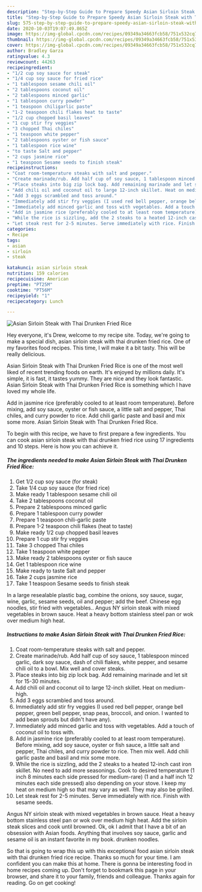 ```yaml
---
description: "Step-by-Step Guide to Prepare Speedy Asian Sirloin Steak with Thai Drunken Fried Rice"
title: "Step-by-Step Guide to Prepare Speedy Asian Sirloin Steak with Thai Drunken Fried Rice"
slug: 575-step-by-step-guide-to-prepare-speedy-asian-sirloin-steak-with-thai-drunken-fried-rice
date: 2020-10-03T19:07:49.865Z
image: https://img-global.cpcdn.com/recipes/09349a34663fcb58/751x532cq70/asian-sirloin-steak-with-thai-drunken-fried-rice-recipe-main-photo.jpg
thumbnail: https://img-global.cpcdn.com/recipes/09349a34663fcb58/751x532cq70/asian-sirloin-steak-with-thai-drunken-fried-rice-recipe-main-photo.jpg
cover: https://img-global.cpcdn.com/recipes/09349a34663fcb58/751x532cq70/asian-sirloin-steak-with-thai-drunken-fried-rice-recipe-main-photo.jpg
author: Bradley Garza
ratingvalue: 4.3
reviewcount: 44263
recipeingredient:
- "1/2 cup soy sauce for steak"
- "1/4 cup soy sauce for fried rice"
- "1 tablespoon sesame chili oil"
- "2 tablespoons coconut oil"
- "2 tablespoons minced garlic"
- "1 tablespoon curry powder"
- "1 teaspoon chiligarlic paste"
- "1-2 teaspoon chili flakes heat to taste"
- "1/2 cup chopped basil leaves"
- "1 cup stir fry veggies"
- "3 chopped Thai chiles"
- "1 teaspoon white pepper"
- "2 tablespoons oyster or fish sauce"
- "1 tablespoon rice wine"
- "to taste Salt and pepper"
- "2 cups jasmine rice"
- "1 teaspoon Sesame seeds to finish steak"
recipeinstructions:
- "Coat room-temperature steaks with salt and pepper."
- "Create marinade/rub. Add half cup of soy sauce, 1 tablespoon minced garlic, dark soy sauce, dash of chili flakes, white pepper, and sesame chili oil to a bowl. Mix well and cover steaks."
- "Place steaks into big zip lock bag. Add remaining marinade and let sit for 15-30 minutes."
- "Add chili oil and coconut oil to large 12-inch skillet. Heat on medium-high."
- "Add 3 eggs scrambled and toss around."
- "Immediately add stir fry veggies (I used red bell pepper, orange bell pepper, green bell pepper, snap peas, broccoli, and onion. I wanted to add bean sprouts but didn&#39;t have any)."
- "Immediately add minced garlic and toss with vegetables. Add a touch of coconut oil to toss with."
- "Add in jasmine rice (preferably cooled to at least room temperature). Before mixing, add soy sauce, oyster or fish sauce, a little salt and pepper, Thai chiles, and curry powder to rice. Then mix well. Add chili garlic paste and basil and mix some more."
- "While the rice is sizzling, add the 2 steaks to a heated 12-inch cast iron skillet. No need to add more seasonings. Cook to desired temperature (1 inch 8 minutes each side pressed for medium-rare) (1 and a half inch 12 minutes each side pressed) also depending on your stove. I keep my heat on medium high so that may vary as well. They may also be grilled."
- "Let steak rest for 2-5 minutes. Serve immediately with rice. Finish with sesame seeds."
categories:
- Recipe
tags:
- asian
- sirloin
- steak

katakunci: asian sirloin steak 
nutrition: 159 calories
recipecuisine: American
preptime: "PT25M"
cooktime: "PT56M"
recipeyield: "1"
recipecategory: Lunch

---
```



![Asian Sirloin Steak with Thai Drunken Fried Rice](https://img-global.cpcdn.com/recipes/09349a34663fcb58/751x532cq70/asian-sirloin-steak-with-thai-drunken-fried-rice-recipe-main-photo.jpg)

Hey everyone, it's Drew, welcome to my recipe site. Today, we're going to make a special dish, asian sirloin steak with thai drunken fried rice. One of my favorites food recipes. This time, I will make it a bit tasty. This will be really delicious.

Asian Sirloin Steak with Thai Drunken Fried Rice is one of the most well liked of recent trending foods on earth. It's enjoyed by millions daily. It's simple, it is fast, it tastes yummy. They are nice and they look fantastic. Asian Sirloin Steak with Thai Drunken Fried Rice is something which I have loved my whole life.

Add in jasmine rice (preferably cooled to at least room temperature). Before mixing, add soy sauce, oyster or fish sauce, a little salt and pepper, Thai chiles, and curry powder to rice. Add chili garlic paste and basil and mix some more. Asian Sirloin Steak with Thai Drunken Fried Rice.


To begin with this recipe, we have to first prepare a few ingredients. You can cook asian sirloin steak with thai drunken fried rice using 17 ingredients and 10 steps. Here is how you can achieve it.

<!--inarticleads1-->

##### The ingredients needed to make Asian Sirloin Steak with Thai Drunken Fried Rice:

1. Get 1/2 cup soy sauce (for steak)
1. Take 1/4 cup soy sauce (for fried rice)
1. Make ready 1 tablespoon sesame chili oil
1. Take 2 tablespoons coconut oil
1. Prepare 2 tablespoons minced garlic
1. Prepare 1 tablespoon curry powder
1. Prepare 1 teaspoon chili-garlic paste
1. Prepare 1-2 teaspoon chili flakes (heat to taste)
1. Make ready 1/2 cup chopped basil leaves
1. Prepare 1 cup stir fry veggies
1. Take 3 chopped Thai chiles
1. Take 1 teaspoon white pepper
1. Make ready 2 tablespoons oyster or fish sauce
1. Get 1 tablespoon rice wine
1. Make ready to taste Salt and pepper
1. Take 2 cups jasmine rice
1. Take 1 teaspoon Sesame seeds to finish steak


In a large resealable plastic bag, combine the onions, soy sauce, sugar, wine, garlic, sesame seeds, oil and pepper; add the beef. Chinese egg noodles, stir fried with vegetables.. Angus NY sirloin steak with mixed vegetables in brown sauce. Heat a heavy bottom stainless steel pan or wok over medium high heat. 

<!--inarticleads2-->

##### Instructions to make Asian Sirloin Steak with Thai Drunken Fried Rice:

1. Coat room-temperature steaks with salt and pepper.
1. Create marinade/rub. Add half cup of soy sauce, 1 tablespoon minced garlic, dark soy sauce, dash of chili flakes, white pepper, and sesame chili oil to a bowl. Mix well and cover steaks.
1. Place steaks into big zip lock bag. Add remaining marinade and let sit for 15-30 minutes.
1. Add chili oil and coconut oil to large 12-inch skillet. Heat on medium-high.
1. Add 3 eggs scrambled and toss around.
1. Immediately add stir fry veggies (I used red bell pepper, orange bell pepper, green bell pepper, snap peas, broccoli, and onion. I wanted to add bean sprouts but didn&#39;t have any).
1. Immediately add minced garlic and toss with vegetables. Add a touch of coconut oil to toss with.
1. Add in jasmine rice (preferably cooled to at least room temperature). Before mixing, add soy sauce, oyster or fish sauce, a little salt and pepper, Thai chiles, and curry powder to rice. Then mix well. Add chili garlic paste and basil and mix some more.
1. While the rice is sizzling, add the 2 steaks to a heated 12-inch cast iron skillet. No need to add more seasonings. Cook to desired temperature (1 inch 8 minutes each side pressed for medium-rare) (1 and a half inch 12 minutes each side pressed) also depending on your stove. I keep my heat on medium high so that may vary as well. They may also be grilled.
1. Let steak rest for 2-5 minutes. Serve immediately with rice. Finish with sesame seeds.


Angus NY sirloin steak with mixed vegetables in brown sauce. Heat a heavy bottom stainless steel pan or wok over medium high heat. Add the sirloin steak slices and cook until browned. Ok, ok I admit that I have a bit of an obsession with Asian foods. Anything that involves soy sauce, garlic and sesame oil is an instant favorite in my book. drunken noodles. 

So that is going to wrap this up with this exceptional food asian sirloin steak with thai drunken fried rice recipe. Thanks so much for your time. I am confident you can make this at home. There is gonna be interesting food in home recipes coming up. Don't forget to bookmark this page in your browser, and share it to your family, friends and colleague. Thanks again for reading. Go on get cooking!
